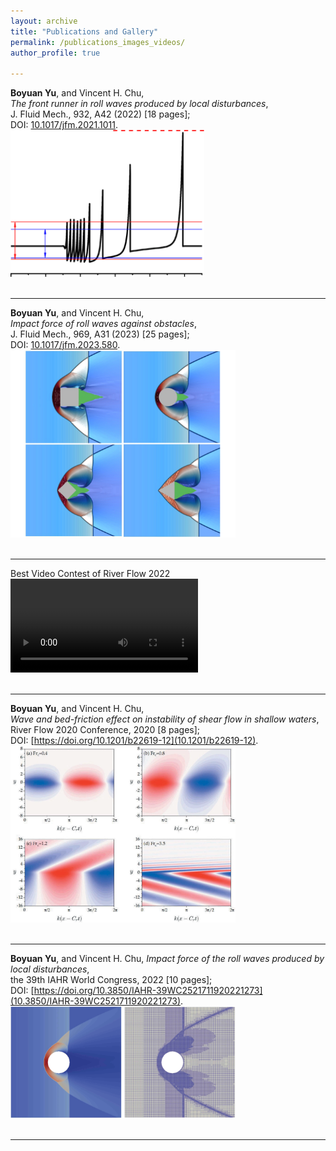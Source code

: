 ```yaml
---
layout: archive
title: "Publications and Gallery"
permalink: /publications_images_videos/
author_profile: true

---
```


<!-- ---

Relative vorticity on the sphere simulated with SpeedyWeather.jl using spherical harmonics. T682, 2048x1024 grid points (~20km horizontal resolution) on a full Gaussian grid.
<video src="https://raw.githubusercontent.com/milankl/milankl.github.io/main/files/ortho_europe.mp4" controls="controls" style="max-width: 700px;">
</video> -->

<!-- ---

Kelvin-wave induced equatorial current that gets unstable. 3200x800 grid points at a resolution of 2.5km. Tracer is only injected on the western boundary.
<video src="https://raw.githubusercontent.com/milankl/milankl.github.io/main/files/kelvin_instability.mp4" controls="controls" style="max-width: 700px;">
</video> -->



**Boyuan Yu**, and Vincent H. Chu,  
*The front runner in roll waves produced by local disturbances*,   
J. Fluid Mech., 932, A42 (2022) [18 pages];   
DOI: [10.1017/jfm.2021.1011](https://doi.org/10.1017/jfm.2021.1011).   
<img src="https://raw.githubusercontent.com/MGYBY/boyuanyu.github.io/master/images/jfm_1_figAbs.png" width="310px" >    
<br />   

---

**Boyuan Yu**, and Vincent H. Chu,  
*Impact force of roll waves against obstacles*,   
J. Fluid Mech., 969, A31 (2023) [25 pages];   
DOI: [10.1017/jfm.2023.580](https://doi.org/10.1017/jfm.2023.580).    
<img src="https://raw.githubusercontent.com/MGYBY/boyuanyu.github.io/master/images/jfm_2_figAbs.png" width="360px" >   
<br />   

---
Best Video Contest of River Flow 2022     
<video src="https://raw.githubusercontent.com/MGYBY/boyuanyu.github.io/master/images/jiang-jia-ravine_version2_1.mp4" controls="controls" style="max-width: 650px;">    
</video>   
<br />   

---

**Boyuan Yu**, and Vincent H. Chu,  
*Wave and bed-friction effect on instability of shear flow in shallow waters*,   
River Flow 2020 Conference, 2020 [8 pages];    
DOI: [https://doi.org/10.1201/b22619-12](10.1201/b22619-12).   
<img src="https://raw.githubusercontent.com/MGYBY/boyuanyu.github.io/master/images/RF2020_img.PNG" width="360px">     
<br />   

---

**Boyuan Yu**, and Vincent H. Chu, 
*Impact force of the roll waves produced by local disturbances*,    
the 39th IAHR World Congress, 2022 [10 pages];    
DOI: [https://doi.org/10.3850/IAHR-39WC2521711920221273](10.3850/IAHR-39WC2521711920221273).    
<img src="https://raw.githubusercontent.com/MGYBY/boyuanyu.github.io/master/images/iahr39_img.PNG" width="360px">     
<br />    

---